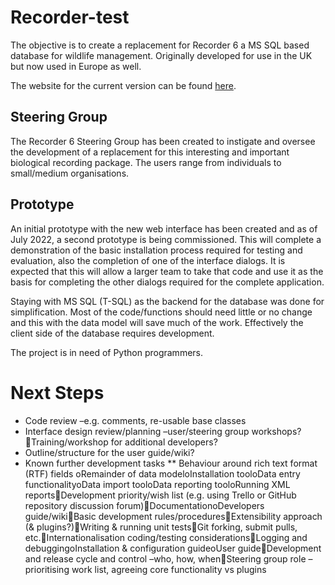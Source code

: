 # Recorder-test
The objective is to create a replacement for Recorder 6 a MS SQL based database for wildlife management. Originally developed for use in the UK but now used in Europe as well.

The website for the current version can be found [here](http://www.recorder6.info).

## Steering Group
The Recorder 6 Steering Group has been created to instigate and oversee the development of a replacement for this interesting and important biological recording package. The users range from individuals to small/medium organisations.

## Prototype
An initial prototype with the new web interface has been created and as of July 2022, a second prototype is being commissioned. This will complete a demonstration of the basic installation process required for testing and evaluation, also the completion of one of the interface dialogs. It is expected that this will allow a larger team to take that code and use it as the basis for completing the other dialogs required for the complete application.

Staying with MS SQL (T-SQL) as the backend for the database was done for simplification. Most of the code/functions should need little or no change and this with the data model will save much of the work. Effectively the client side of the database requires development.

The project is in need of Python programmers.


# Next Steps
* Code review –e.g. comments, re-usable base classes
* Interface design review/planning –user/steering group workshops?Training/workshop for additional developers?
* Outline/structure for the user guide/wiki?
* Known further development tasks
** Behaviour around rich text format (RTF) fields
oRemainder of data modeloInstallation tooloData entry functionalityoData import tooloData reporting tooloRunning XML reportsDevelopment priority/wish list (e.g. using Trello or GitHub repository discussion forum)DocumentationoDevelopers guide/wikiBasic development rules/proceduresExtensibility approach (& plugins?)Writing & running unit testsGit forking, submit pulls, etc.Internationalisation coding/testing considerationsLogging and debuggingoInstallation & configuration guideoUser guideDevelopment and release cycle and control –who, how, whenSteering group role –prioritising work list, agreeing core functionality vs plugins

